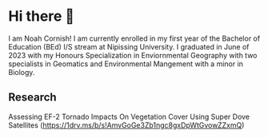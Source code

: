# Hi there 👋

I am Noah Cornish! I am currently enrolled in my first year of the Bachelor of Education (BEd) I/S stream at Nipissing University. I graduated in June of 2023 with my Honours Specialization in Enviornmental Geography with two specialists in Geomatics and Environmental Mangement with a minor in Biology.

## Research

Assessing EF-2 Tornado Impacts On Vegetation Cover Using Super Dove Satellites (https://1drv.ms/b/s!AmvGoGe3Zb1ngc8gxDpWtGvowZZxmQ)


<!--
**NoahCornish/noahcornish** is a ✨ _special_ ✨ repository because its `README.md` (this file) appears on your GitHub profile.

Here are some ideas to get you started:

- 🔭 I’m currently working on ...
- 🌱 I’m currently learning ...
- 👯 I’m looking to collaborate on ...
- 🤔 I’m looking for help with ...
- 💬 Ask me about ...
- 📫 How to reach me: ...
- 😄 Pronouns: ...
- ⚡ Fun fact: ...
-->

